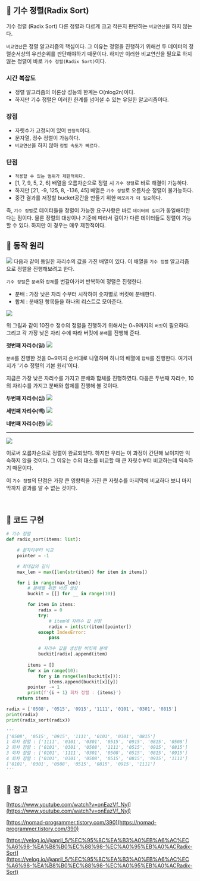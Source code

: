 ## 🔖 기수 정렬(Radix Sort)
기수 정렬 (Radix Sort) 다른 정렬과 다르게 크고 작은지 판단하는 `비교연산`을 하지 않는다.

`비교연산`은 정렬 알고리즘의 핵심이다. 그 이유는 정렬을 진행하기 위해선 두 데이터의 정렬순서상의 우선순위를 판단해야하기 때문이다. 하지만 이러한 비교연산을 필요로 하지 않는 정렬이 바로 `기수 정렬(Radix Sort)`이다.

### 시간 복잡도
- 정렬 알고리즘의 이론상 성능의 한계는 O(nlog2n)이다.
- 하지만 기수 정렬은 이러한 한계를 넘어설 수 있는 유일한 알고리즘이다.

### 장점
- 자릿수가 고정되어 있어 `안정적`이다.
- 문자열, 정수 정렬이 가능하다.
- `비교연산`을 하지 않아 `정렬 속도가 빠르다.`

### 단점
- `적용할 수 있는 범위가 제한적이다.`
- [1, 7, 9, 5, 2, 6] 배열을 오름차순으로 정렬 시 `기수 정렬`로 바로 해결이 가능하다.
- 하지만 [21, -9, 125, 8, -136, 45] 배열은 `기수 정렬`로 오름차순 정렬이 불가능하다.
- 중간 결과를 저장할 bucket공간을 만들기 위한 `메모리가 더 필요`하다.

 즉, `기수 정렬`로 데이터들을 정렬이 가능한 요구사항은 바로 `데이터의 길이`가 동일해야한다는 점이다. 물론 정렬의 대상이나 기준에 따라서 길이가 다른 데이터들도 정렬이 가능할 수 있다. 하지만 이 경우는 매우 제한적이다.

## 🔖 동작 원리
![](https://velog.velcdn.com/images/cjyooong/post/e58f8d60-1ea0-4d84-9644-cd5eff52320c/image.png)
다음과 같이 동일한 자리수의 값을 가진 배열이 있다. 이 배열을 `기수 정렬` 알고리즘으로 정렬을 진행해보려고 한다.

`기수 정렬`은 `분배`와 `합체`를 번갈아가며 반복하여 정렬은 진행한다.

- 분배 : 가장 낮은 자리 수부터 시작하여 숫자별로 버킷에 분배한다.
- 합체 : 분배된 항목들을 하나의 리스트로 모아준다.

![](https://velog.velcdn.com/images/cjyooong/post/3019a15e-999c-430a-a0d6-07b708135d6b/image.png)

위 그림과 같이 10진수 정수의 정렬을 진행하기 위해서는 0~9까지의 `버킷`이 필요하다. 그리고 각 가장 낮은 자리 수에 따라 버킷에 `분배`를 진행해 준다.

__첫번째 자리수(일)__
![](https://velog.velcdn.com/images/cjyooong/post/711881c3-df40-4b4e-8b6b-ab911d331c78/image.png)

`분배`를 진행한 것을 0~9까지 순서대로 나열하며 하나의 배열에 `합체`를 진행한다. 여기까지가 '기수 정렬의 기본 원리'이다.

지금은 가장 낮은 자리수를 가지고 분배와 합체를 진행하였다. 다음은 두번째 자리수, 10의 자리수를 가지고 분배와 합체를 진행해 볼 것이다.

__두번째 자리수(십)__
![](https://velog.velcdn.com/images/cjyooong/post/2fb047af-c958-42f2-a4c0-d901e2c25b41/image.png)

__세번째 자리수(백)__
![](https://velog.velcdn.com/images/cjyooong/post/77f462bb-3ab5-4992-a64b-1518a59f53da/image.png)


__네번째 자리수(천)__
![](https://velog.velcdn.com/images/cjyooong/post/26fafaea-0211-48f0-8133-5e3812881647/image.png)


---
![](https://velog.velcdn.com/images/cjyooong/post/6a4b71f8-3c66-4e4a-86da-1a6cf27f8b73/image.png)


이로써 오름차순으로 정렬이 완료되었다. 하지만 우리는 이 과정이 간단해 보이지만 익숙하지 않을 것이다. 그 이유는 수의 대소를 비교할 때 큰 자릿수부터 비교하는데 익숙하기 때문이다.

이 `기수 정렬`의 단점은 가장 큰 영향력을 가진 큰 자릿수를 마지막에 비교하다 보니 마지막까지 결과를 알 수 없는 것이다.


<br>

## 🔖 코드 구현
```python
# 기수 정렬
def radix_sort(items: list):

    # 끝자리부터 비교
    pointer = -1

    # 최대값의 길이
    max_len = max([len(str(item)) for item in items])

    for i in range(max_len):
        # 분배를 위한 버킷 생성
        buckit = [[] for __ in range(10)]

        for item in items:
            radix = 0
            try:
                # item에 자리수 값 선정
                radix = int(str(item)[pointer])
            except IndexError:
                pass

            # 자리수 값을 생성한 버킷에 분배
            buckit[radix].append(item)
        
        items = []
        for x in range(10):
            for y in range(len(buckit[x])):
                items.append(buckit[x][y])
        pointer -= 1
        print(f'{i + 1} 회차 정렬 : {items}')
    return items

radix = ['0508', '0515', '0915', '1111', '0101', '0301', '0815']
print(radix)
print(radix_sort(radix))

'''
['0508', '0515', '0915', '1111', '0101', '0301', '0815']
1 회차 정렬 : ['1111', '0101', '0301', '0515', '0915', '0815', '0508']
2 회차 정렬 : ['0101', '0301', '0508', '1111', '0515', '0915', '0815']
3 회차 정렬 : ['0101', '1111', '0301', '0508', '0515', '0815', '0915']
4 회차 정렬 : ['0101', '0301', '0508', '0515', '0815', '0915', '1111']
['0101', '0301', '0508', '0515', '0815', '0915', '1111']
'''
```

## 🔖 참고
[https://www.youtube.com/watch?v=onEazVf_NyI](https://www.youtube.com/watch?v=onEazVf_NyI)

[https://nomad-programmer.tistory.com/390](https://nomad-programmer.tistory.com/390)

[https://velog.io/@april_5/%EC%95%8C%EA%B3%A0%EB%A6%AC%EC%A6%98-%EA%B8%B0%EC%88%98-%EC%A0%95%EB%A0%ACRadix-Sort](https://velog.io/@april_5/%EC%95%8C%EA%B3%A0%EB%A6%AC%EC%A6%98-%EA%B8%B0%EC%88%98-%EC%A0%95%EB%A0%ACRadix-Sort)